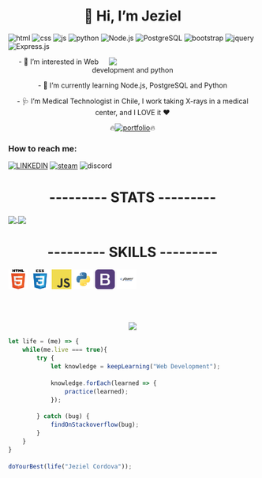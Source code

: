 <h1 align="center">👋 Hi, I’m Jeziel</h1>
<!--#### I am a JS full stack web developer-->

<div>
  <!-- Lenguajes de programacion -->
 <img src="https://img.shields.io/badge/HTML5-E34F26?style=for-the-badge&logo=html5&logoColor=white" alt="html">
 <img src="https://img.shields.io/badge/CSS3-1572B6?style=for-the-badge&logo=css3&logoColor=white" alt="css">
 <img src="https://img.shields.io/badge/JavaScript-323330?style=for-the-badge&logo=javascript&logoColor=F7DF1E" alt="js">
 <img src="https://img.shields.io/badge/Python-FFD43B?style=for-the-badge&logo=python&logoColor=darkgreen" alt="python">
 <img src="https://img.shields.io/badge/Node.js-339933?style=for-the-badge&logo=nodedotjs&logoColor=white" alt="Node.js">
 <img src="https://img.shields.io/badge/PostgreSQL-316192?style=for-the-badge&logo=postgresql&logoColor=white" alt="PostgreSQL">

   <!-- Librerias y frameworks -->
 <img src="https://img.shields.io/badge/Bootstrap-563D7C?style=for-the-badge&logo=bootstrap&logoColor=white" alt="bootstrap">
 <img src="https://img.shields.io/badge/jQuery-0769AD?style=for-the-badge&logo=jquery&logoColor=white" alt="jquery">
 <img src="https://img.shields.io/badge/Express.js-000000?style=for-the-badge&logo=express&logoColor=white" alt="Express.js">

</div>


<!-- mi foto -->
<p align="center"><img src="https://jezthegreenhusky.github.io/assets/img/yo.png" width="300" style="float:right;"/></p>

 <p align="center"> - 👀 I’m interested in Web development and python </p>
 <p align="center"> - 🌱 I’m currently learning Node.js, PostgreSQL and Python </p>
 <p align="center"> - 🩺 I’m Medical Technologist in Chile, I work taking X-rays in a medical center, and I LOVE it ❤</p>
 
<!-- portfolio -->
<p align="center">🔥<a href="https://jezthegreenhusky.github.io/" target="_blank"><img aling="center" src="https://img.shields.io/badge/Portfolio-look%20what%20I%20can%20do-%23%23005F0F?style=for-the-badge&logo=appveyor" alt="portfolio"></a>🔥</p>

<!--VIEWS COUNT <p align="center"><img aling="center" src="https://gpvc.arturio.dev/JezTheGreenHusky" alt="portfolio"></p> -->
 
<!-- contacto -->
<h3>How to reach me:</h3>
<div>
<a href="https://www.linkedin.com/in/jeziel-andres-cordova-ibarra-41348222b/"><img src="https://img.shields.io/badge/LinkedIn-0077B5?style=for-the-badge&logo=linkedin&logoColor=white" alt="LINKEDIN"></a>
<a href="https://steamcommunity.com/profiles/76561199041830855"><img src="https://img.shields.io/badge/Steam-000000?style=for-the-badge&logo=steam&logoColor=white" alt="steam"></a>
<img src="https://img.shields.io/badge/Jez%20Green%20Paws%236609-Discord-7289DA?style=for-the-badge&logo=discord&logoColor=white" alt="discord">
</div>

<!--
LINK DE LOS ICONOS:
https://github.com/alexandresanlim/Badges4-README.md-Profile#how-to-use
https://shields.io/


telegram... para el futuro??
<img src="https://img.shields.io/badge/Telegram-2CA5E0?style=for-the-badge&logo=telegram&logoColor=white" alt="telegram">
https://img.shields.io/badge/Steam-000000?style=for-the-badge&logo=steam&logoColor=white
-->

<!-- estadisticas -->
<h1 align="center">--------- STATS ---------</h1>
 
<div>
<a href="https://github.com/JezTheGreenHusky/github-readme-stats">
  <img width=420px align="center" src="https://github-readme-stats.vercel.app/api?username=JezTheGreenHusky&show_icons=true&show_icons=true&theme=merko" />
</a>

<a href="https://github.com/JezTheGreenHusky/github-readme-stats">
  <img width=420px align="center" src="https://github-readme-streak-stats.herokuapp.com/?user=JezTheGreenHusky&theme=merko" />
</a>
</div>

<!-- lenguajes y tecnologias -->
<h1 align="center">--------- SKILLS ---------</h1>
<div>
<img height='40' src="https://raw.githubusercontent.com/github/explore/80688e429a7d4ef2fca1e82350fe8e3517d3494d/topics/html/html.png">
<img height='40' src="https://raw.githubusercontent.com/github/explore/80688e429a7d4ef2fca1e82350fe8e3517d3494d/topics/css/css.png">
<img height='40' src="https://raw.githubusercontent.com/github/explore/80688e429a7d4ef2fca1e82350fe8e3517d3494d/topics/javascript/javascript.png">
<img height='40' src="https://raw.githubusercontent.com/github/explore/80688e429a7d4ef2fca1e82350fe8e3517d3494d/topics/python/python.png">
<img height='40' src="https://raw.githubusercontent.com/github/explore/80688e429a7d4ef2fca1e82350fe8e3517d3494d/topics/bootstrap/bootstrap.png">
<img height='40' src="https://raw.githubusercontent.com/github/explore/80688e429a7d4ef2fca1e82350fe8e3517d3494d/topics/jquery/jquery.png">
 
</div>

<p><br><br></p>

<p align="center"><a href="https://github.com/JezTheGreenHusky/github-readme-stats">
  <img align="center" src="https://github-readme-stats.vercel.app/api/top-langs/?username=JezTheGreenHusky&title_color=abd200&text_color=68b587&bg_color=0a0f0b" />
</a></p>


<!---
PARA CENTRAR:
<p align="center"></p>


--->

```js
let life = (me) => {
    while(me.live === true){
        try {
            let knowledge = keepLearning("Web Development");
            
            knowledge.forEach(learned => {
                practice(learned);
            });
            
        } catch (bug) {
            findOnStackoverflow(bug);
        }
    }
}

doYourBest(life("Jeziel Cordova"));
```


